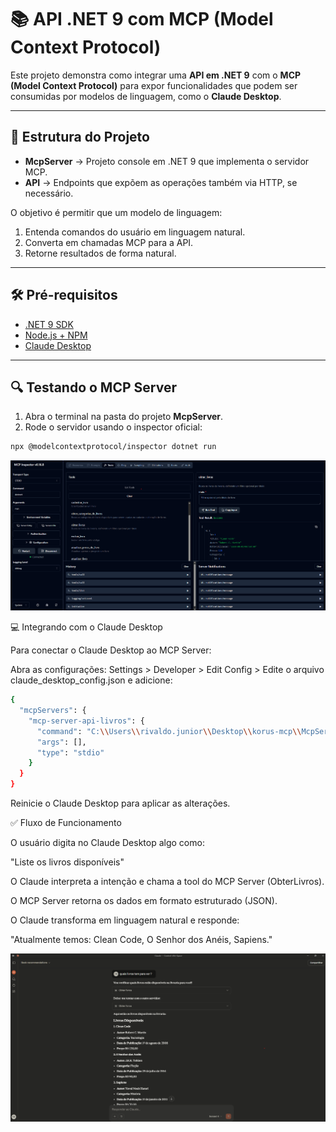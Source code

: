 # 📚 API .NET 9 com MCP (Model Context Protocol)

Este projeto demonstra como integrar uma **API em .NET 9** com o **MCP (Model Context Protocol)** para expor funcionalidades que podem ser consumidas por modelos de linguagem, como o **Claude Desktop**.

---

## 🚀 Estrutura do Projeto

- **McpServer** → Projeto console em .NET 9 que implementa o servidor MCP.
- **API** → Endpoints que expõem as operações também via HTTP, se necessário.

O objetivo é permitir que um modelo de linguagem:
1. Entenda comandos do usuário em linguagem natural.
2. Converta em chamadas MCP para a API.
3. Retorne resultados de forma natural.

---

## 🛠️ Pré-requisitos

- [.NET 9 SDK](https://dotnet.microsoft.com/download/dotnet/9.0)
- [Node.js + NPM](https://nodejs.org/)
- [Claude Desktop](https://claude.ai/download)

---

## 🔍 Testando o MCP Server

1. Abra o terminal na pasta do projeto **McpServer**.
2. Rode o servidor usando o inspector oficial:

```bash
npx @modelcontextprotocol/inspector dotnet run
```

![inspector](docs/inspector.png)

💻 Integrando com o Claude Desktop

Para conectar o Claude Desktop ao MCP Server:

Abra as configurações: Settings > Developer > Edit Config > 
Edite o arquivo claude_desktop_config.json e adicione:
```bash
{
  "mcpServers": {
    "mcp-server-api-livros": {
      "command": "C:\\Users\\rivaldo.junior\\Desktop\\korus-mcp\\McpServer\\bin\\Debug\\net9.0\\McpServer.exe",
      "args": [],
      "type": "stdio"
    }
  }
}

```
Reinicie o Claude Desktop para aplicar as alterações.

✅ Fluxo de Funcionamento

O usuário digita no Claude Desktop algo como:

"Liste os livros disponíveis"

O Claude interpreta a intenção e chama a tool do MCP Server (ObterLivros).

O MCP Server retorna os dados em formato estruturado (JSON).

O Claude transforma em linguagem natural e responde:

"Atualmente temos: Clean Code, O Senhor dos Anéis, Sapiens."

![inspector](docs/claude-desktop.png)

